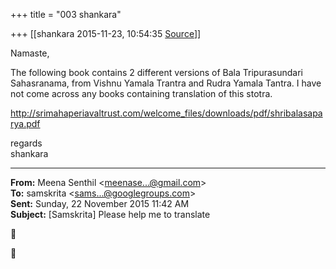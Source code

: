 +++
title = "003 shankara"

+++
[[shankara	2015-11-23, 10:54:35 [Source](https://groups.google.com/g/samskrita/c/ju0Zw9aXtiY)]]



Namaste,

  

The following book contains 2 different versions of Bala Tripurasundari Sahasranama, from Vishnu Yamala Trantra and Rudra Yamala Tantra. I have not come across any books containing translation of this stotra.  

<http://srimahaperiavaltrust.com/welcome_files/downloads/pdf/shribalasaparya.pdf>



regards  
shankara

  

------------------------------------------------------------------------

**From:** Meena Senthil \<[meenase...@gmail.com]()\>  
**To:** samskrita \<[sams...@googlegroups.com]()\>  
**Sent:** Sunday, 22 November 2015 11:42 AM  
**Subject:** \[Samskrita\] Please help me to translate  

  





